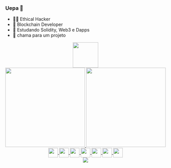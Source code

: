 ### Uepa 👋


- 🐱‍💻 Ethical Hacker
- 🔗 Blockchain Developer
- 🌱 Estudando  Solidity, Web3 e Dapps
- 🤝 chama para um projeto

<div align="center" style="display: inline_block">
  <a href="https://www.linkedin.com/in/erick-iwanami/"  >
    <img height="80" widith="80" src="https://cdn.jsdelivr.net/gh/devicons/devicon/icons/linkedin/linkedin-original-wordmark.svg" />
  </a>
</div>

<div align="center">
  <a href="https://github.com/erickiwa">
    <img height="250em" src="https://github-readme-stats.vercel.app/api?username=erickiwa&count_private=true&show_icons=true&theme=dracula&hide_border=true"/>
    <img height="250em" src="https://github-readme-stats.vercel.app/api/top-langs/?username=erickiwa&theme=dracula&hide_border=true"/>
  </a>
</div>

<div style="display: inline_block" align="center">
  <a href="https://github.com/erickiwa">
    <img align="center" height="30" widith="30" src="https://docs.soliditylang.org/en/v0.8.11/_static/logo.svg" />
    <img align="center" height="30" widith="30" src="https://img.icons8.com/color/344/bitcoin--v1.png" />
    <img align="center" height="30" widith="30" src="https://cdn.jsdelivr.net/gh/devicons/devicon/icons/react/react-original.svg" />
    <img align="center" height="30" widith="30" src="https://cdn.jsdelivr.net/gh/devicons/devicon/icons/redux/redux-original.svg" />  
    <img align="center" height="30" widith="30" src="https://cdn.jsdelivr.net/gh/devicons/devicon/icons/javascript/javascript-original.svg" />
    <img align="center" height="30" widith="30" src="https://cdn.jsdelivr.net/gh/devicons/devicon/icons/nodejs/nodejs-original.svg" />
    <img align="center" height="30" widith="30" src="https://cdn.jsdelivr.net/gh/devicons/devicon/icons/python/python-plain.svg" />
  </a>
</div>


  
<div style="display: inline_block" align="center">
  <a href="https://github.com/erickiwa">
    <img align="center" src="https://github.com/erickiwa/erickiwa/blob/output/github-contribution-grid-snake.svg" />
  </a>
</div>


